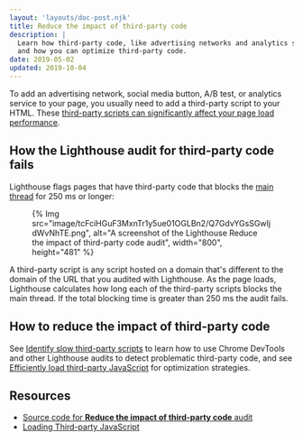 ```yaml
---
layout: 'layouts/doc-post.njk'
title: Reduce the impact of third-party code
description: |
  Learn how third-party code, like advertising networks and analytics services, affects page load performance,
  and how you can optimize third-party code.
date: 2019-05-02
updated: 2019-10-04
---
```


To add an advertising network, social media button, A/B test, or analytics service to your page,
you usually need to add a third-party script to your HTML. These [third-party scripts can
significantly affect your page load performance](https://web.dev/third-party-javascript/).

## How the Lighthouse audit for third-party code fails

Lighthouse flags pages that have third-party code that blocks the [main thread] for 250&nbsp;ms or
longer:

<figure>
  {% Img src="image/tcFciHGuF3MxnTr1y5ue01OGLBn2/Q7GdvYGsSGwIjdWvNhTE.png", alt="A screenshot of the Lighthouse Reduce the impact of third-party code audit", width="800", height="481" %}
</figure>

A third-party script is any script hosted on a domain that's different to the domain of the URL
that you audited with Lighthouse. As the page loads, Lighthouse calculates how long each of the
third-party scripts blocks the main thread. If the total blocking time is greater than 250&nbsp;ms
the audit fails.

## How to reduce the impact of third-party code

See [Identify slow third-party scripts](https://web.dev/identify-slow-third-party-javascript/) to learn how to use
Chrome DevTools and other Lighthouse audits to detect problematic third-party code, and
see [Efficiently load third-party JavaScript](https://web.dev/efficiently-load-third-party-javascript/) for
optimization strategies.

## Resources

- [Source code for **Reduce the impact of third-party code** audit](https://github.com/GoogleChrome/lighthouse/blob/master/lighthouse-core/audits/third-party-summary.js)
- [Loading Third-party JavaScript](https://web.dev/optimizing-content-efficiency-loading-third-party-javascript/)

[main thread]: https://developer.mozilla.org/docs/Glossary/Main_thread
